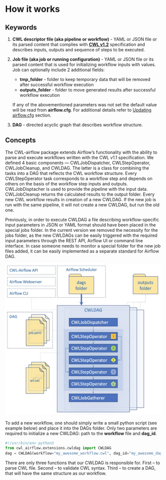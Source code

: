 # How it works

## Keywords

1. **CWL descriptor file (aka pipeline or workflow)** - YAML or JSON file or its parsed content that complies with **[CWL v1.2](https://www.commonwl.org/v1.2/)** specification and describes inputs, outputs and sequence of steps to be executed.
2. **Job file (aka job or running configuration)** - YAML or JSON file or its parsed content that is used for initializing workflow inputs with values. Job can optionally include 2 additional fields:
   - **tmp_folder** - folder to keep temporary data that will be removed after successful workflow execution
   - **outputs_folder** - folder to move generated results after successful workflow execution
   
   If any of the abovementioned parameters was not set the default value will be read from **airflow.cfg**. For additional details refer to [Updating airflow.cfg](./how_to_use.md) section.
3. **DAG** - directed acyclic graph that describes workflow structure.


## Concepts

The CWL-airflow package extends Airflow’s functionality with the ability to parse and execute workflows written with the CWL v1.1 specification. We defined 4 basic components — CWLJobDispatcher, CWLStepOperator, CWLJobCleanup, and CWLDAG. The latter is a class for combining the tasks into a DAG that reflects the CWL workflow structure. Every CWLStepOperator task corresponds to a workflow step and depends on others on the basis of the workflow step inputs and outputs. CWLJobDisptacher is used to provide the pipeline with the input data. CWLJobCleanup returns the calculated results to the output folder. Every new CWL workflow results in creation of a new CWLDAG. If the new job is run with the same pipeline, it will not create a new CWLDAG, but run the old one.

Previously, in order to execute CWLDAG a file describing workflow-specific input parameters in JSON or YAML format should have been placed in the special jobs folder. In the current version we removed the necessity for the jobs folder, as the new CWLDAGs can be easily triggered with the required input parameters through the REST API, Airflow UI or command line interface. In case someone needs to monitor a special folder for the new job files added, it can be easily implemented as a separate standard for Airflow DAG.

![](../images/scheme.jpg)

To add a new workflow, one should simply write a small python script (see example below) and place it into the DAGs folder. Only two parameters are required to initialize a new CWLDAG: path to the **workflow** file and **dag_id**.
```python
#!/usr/bin/env python3
from cwl_airflow.extensions.cwldag import CWLDAG
dag = CWLDAG(workflow="my_awesome_workflow.cwl", dag_id="my_awesome_dag")
```
There are only three functions that our CWLDAG is responsible for. First – to parse CWL file. Second – to validate CWL syntax. Third – to create a DAG, that will have the same structure as our workflow.